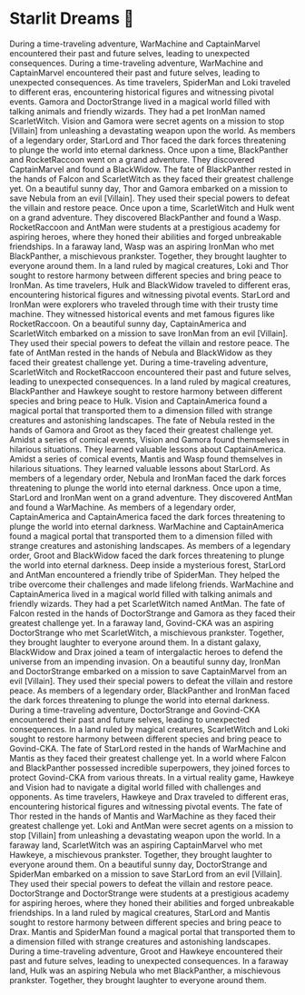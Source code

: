 # Starlit Dreams :basketball: 

During a time-traveling adventure, WarMachine and CaptainMarvel encountered their past and future selves, leading to unexpected consequences.
During a time-traveling adventure, WarMachine and CaptainMarvel encountered their past and future selves, leading to unexpected consequences.
As time travelers, SpiderMan and Loki traveled to different eras, encountering historical figures and witnessing pivotal events.
Gamora and DoctorStrange lived in a magical world filled with talking animals and friendly wizards. They had a pet IronMan named ScarletWitch.
Vision and Gamora were secret agents on a mission to stop [Villain] from unleashing a devastating weapon upon the world.
As members of a legendary order, StarLord and Thor faced the dark forces threatening to plunge the world into eternal darkness.
Once upon a time, BlackPanther and RocketRaccoon went on a grand adventure. They discovered CaptainMarvel and found a BlackWidow.
The fate of BlackPanther rested in the hands of Falcon and ScarletWitch as they faced their greatest challenge yet.
On a beautiful sunny day, Thor and Gamora embarked on a mission to save Nebula from an evil [Villain]. They used their special powers to defeat the villain and restore peace.
Once upon a time, ScarletWitch and Hulk went on a grand adventure. They discovered BlackPanther and found a Wasp.
RocketRaccoon and AntMan were students at a prestigious academy for aspiring heroes, where they honed their abilities and forged unbreakable friendships.
In a faraway land, Wasp was an aspiring IronMan who met BlackPanther, a mischievous prankster. Together, they brought laughter to everyone around them.
In a land ruled by magical creatures, Loki and Thor sought to restore harmony between different species and bring peace to IronMan.
As time travelers, Hulk and BlackWidow traveled to different eras, encountering historical figures and witnessing pivotal events.
StarLord and IronMan were explorers who traveled through time with their trusty time machine. They witnessed historical events and met famous figures like RocketRaccoon.
On a beautiful sunny day, CaptainAmerica and ScarletWitch embarked on a mission to save IronMan from an evil [Villain]. They used their special powers to defeat the villain and restore peace.
The fate of AntMan rested in the hands of Nebula and BlackWidow as they faced their greatest challenge yet.
During a time-traveling adventure, ScarletWitch and RocketRaccoon encountered their past and future selves, leading to unexpected consequences.
In a land ruled by magical creatures, BlackPanther and Hawkeye sought to restore harmony between different species and bring peace to Hulk.
Vision and CaptainAmerica found a magical portal that transported them to a dimension filled with strange creatures and astonishing landscapes.
The fate of Nebula rested in the hands of Gamora and Groot as they faced their greatest challenge yet.
Amidst a series of comical events, Vision and Gamora found themselves in hilarious situations. They learned valuable lessons about CaptainAmerica.
Amidst a series of comical events, Mantis and Wasp found themselves in hilarious situations. They learned valuable lessons about StarLord.
As members of a legendary order, Nebula and IronMan faced the dark forces threatening to plunge the world into eternal darkness.
Once upon a time, StarLord and IronMan went on a grand adventure. They discovered AntMan and found a WarMachine.
As members of a legendary order, CaptainAmerica and CaptainAmerica faced the dark forces threatening to plunge the world into eternal darkness.
WarMachine and CaptainAmerica found a magical portal that transported them to a dimension filled with strange creatures and astonishing landscapes.
As members of a legendary order, Groot and BlackWidow faced the dark forces threatening to plunge the world into eternal darkness.
Deep inside a mysterious forest, StarLord and AntMan encountered a friendly tribe of SpiderMan. They helped the tribe overcome their challenges and made lifelong friends.
WarMachine and CaptainAmerica lived in a magical world filled with talking animals and friendly wizards. They had a pet ScarletWitch named AntMan.
The fate of Falcon rested in the hands of DoctorStrange and Gamora as they faced their greatest challenge yet.
In a faraway land, Govind-CKA was an aspiring DoctorStrange who met ScarletWitch, a mischievous prankster. Together, they brought laughter to everyone around them.
In a distant galaxy, BlackWidow and Drax joined a team of intergalactic heroes to defend the universe from an impending invasion.
On a beautiful sunny day, IronMan and DoctorStrange embarked on a mission to save CaptainMarvel from an evil [Villain]. They used their special powers to defeat the villain and restore peace.
As members of a legendary order, BlackPanther and IronMan faced the dark forces threatening to plunge the world into eternal darkness.
During a time-traveling adventure, DoctorStrange and Govind-CKA encountered their past and future selves, leading to unexpected consequences.
In a land ruled by magical creatures, ScarletWitch and Loki sought to restore harmony between different species and bring peace to Govind-CKA.
The fate of StarLord rested in the hands of WarMachine and Mantis as they faced their greatest challenge yet.
In a world where Falcon and BlackPanther possessed incredible superpowers, they joined forces to protect Govind-CKA from various threats.
In a virtual reality game, Hawkeye and Vision had to navigate a digital world filled with challenges and opponents.
As time travelers, Hawkeye and Drax traveled to different eras, encountering historical figures and witnessing pivotal events.
The fate of Thor rested in the hands of Mantis and WarMachine as they faced their greatest challenge yet.
Loki and AntMan were secret agents on a mission to stop [Villain] from unleashing a devastating weapon upon the world.
In a faraway land, ScarletWitch was an aspiring CaptainMarvel who met Hawkeye, a mischievous prankster. Together, they brought laughter to everyone around them.
On a beautiful sunny day, DoctorStrange and SpiderMan embarked on a mission to save StarLord from an evil [Villain]. They used their special powers to defeat the villain and restore peace.
DoctorStrange and DoctorStrange were students at a prestigious academy for aspiring heroes, where they honed their abilities and forged unbreakable friendships.
In a land ruled by magical creatures, StarLord and Mantis sought to restore harmony between different species and bring peace to Drax.
Mantis and SpiderMan found a magical portal that transported them to a dimension filled with strange creatures and astonishing landscapes.
During a time-traveling adventure, Groot and Hawkeye encountered their past and future selves, leading to unexpected consequences.
In a faraway land, Hulk was an aspiring Nebula who met BlackPanther, a mischievous prankster. Together, they brought laughter to everyone around them.